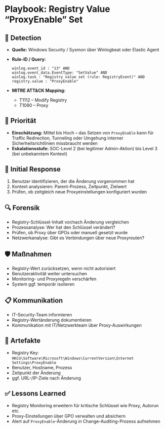 # Playbook: Registry Value “ProxyEnable” Set

## 🧠 Detection
- **Quelle:** Windows Security / Sysmon über Winlogbeat oder Elastic Agent
- **Rule-ID / Query:**
  ```elasticsearch
  winlog.event_id : "13" AND
  winlog.event_data.EventType: "SetValue" AND
  winlog.task : "Registry value set (rule: RegistryEvent)" AND
  registry.value : "ProxyEnable"
  ```

- **MITRE ATT&CK Mapping:**  
  - T1112 – Modify Registry  
  - T1090 – Proxy

## 📌 Priorität
- **Einschätzung:** Mittel bis Hoch – das Setzen von `ProxyEnable` kann für Traffic Redirection, Tunneling oder Umgehung interner Sicherheitsrichtlinien missbraucht werden
- **Eskalationsstufe:** SOC-Level 2 (bei legitimer Admin-Aktion) bis Level 3 (bei unbekanntem Kontext)

## 🚨 Initial Response
1. Benutzer identifizieren, der die Änderung vorgenommen hat
2. Kontext analysieren: Parent-Prozess, Zeitpunkt, Zielwert
3. Prüfen, ob zeitgleich neue Proxyeinstellungen konfiguriert wurden

## 🔍 Forensik
- Registry-Schlüssel-Inhalt vor/nach Änderung vergleichen
- Prozessanalyse: Wer hat den Schlüssel verändert?
- Prüfen, ob Proxy über GPOs oder manuell gesetzt wurde
- Netzwerkanalyse: Gibt es Verbindungen über neue Proxyrouten?

## 🛡️ Maßnahmen
- Registry-Wert zurücksetzen, wenn nicht autorisiert
- Benutzeraktivität weiter untersuchen
- Monitoring- und Proxyregeln verschärfen
- System ggf. temporär isolieren

## 📋 Kommunikation
- IT-Security-Team informieren
- Registry-Wertänderung dokumentieren
- Kommunikation mit IT/Netzwerkteam über Proxy-Auswirkungen

## 📁 Artefakte
- Registry Key: `HKCU\Software\Microsoft\Windows\CurrentVersion\Internet Settings\ProxyEnable`
- Benutzer, Hostname, Prozess
- Zeitpunkt der Änderung
- ggf. URL-/IP-Ziele nach Änderung

## ✅ Lessons Learned
- Registry Monitoring erweitern für kritische Schlüssel wie Proxy, Autorun etc.
- Proxy-Einstellungen über GPO verwalten und absichern
- Alert auf `ProxyEnable`-Änderung in Change-Auditing-Prozess aufnehmen